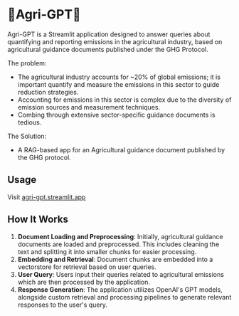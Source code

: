 # 🌳Agri-GPT🌳

Agri-GPT is a Streamlit application designed to answer queries about quantifying and reporting emissions in the agricultural industry, based on agricultural guidance documents published under the GHG Protocol.

The problem: 
* The agricultural industry accounts for ~20% of global emissions; it is important quantify and measure the emissions in this sector to guide reduction strategies.
* Accounting for emissions in this sector is complex due to the diversity of emission sources and measurement techniques.
* Combing through extensive sector-specific guidance documents is tedious.

The Solution: 
* A RAG-based app for an Agricultural guidance document published by the GHG protocol.

## Usage

Visit [agri-gpt.streamlit.app](agri-gpt.streamlit.app)

## How It Works

1. **Document Loading and Preprocessing**: Initially, agricultural guidance documents are loaded and preprocessed. This includes cleaning the text and splitting it into smaller chunks for easier processing.
2. **Embedding and Retrieval**: Document chunks are embedded into a vectorstore for retrieval based on user queries.
3. **User Query**: Users input their queries related to agricultural emissions which are then processed by the application.
4. **Response Generation**: The application utilizes OpenAI's GPT models, alongside custom retrieval and processing pipelines to generate relevant responses to the user's query.


